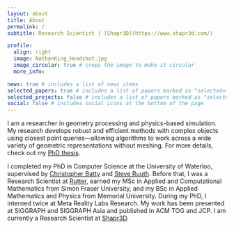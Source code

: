 ```yaml
---
layout: about
title: About
permalink: /
subtitle: Research Scientist | [Shapr3D](https://www.shapr3d.com/)

profile:
  align: right
  image: NathanKing_Headshot.jpg
  image_circular: true # crops the image to make it circular
  more_info: 

news: true # includes a list of news items
selected_papers: true # includes a list of papers marked as "selected={true}"
selected_projects: false # includes a list of papers marked as "selected_project={true}"
social: false # includes social icons at the bottom of the page
---
```


I am a researcher in geometry processing and physics-based simulation. My research develops robust and efficient methods with complex objects using closest point queries—allowing algorithms to work across a wide variety of geometric representations without meshing. For more details, check out my [PhD thesis](assets/pdf/PhD_Thesis.pdf).

I completed my PhD in Computer Science at the University of Waterloo, supervised by [Christopher Batty](https://cs.uwaterloo.ca/~c2batty/) and [Steve Ruuth](https://steveruuth.org/). Before that, I was a Research Scientist at [Rutter](https://rutter.ca/), earned my MSc in Applied and Computational Mathematics from Simon Fraser University, and my BSc in Applied Mathematics and Physics from Memorial University. During my PhD, I interned twice at Meta Reality Labs Research. My work has been presented at SIGGRAPH and SIGGRAPH Asia and published in ACM TOG and JCP. I am currently a Research Scientist at [Shapr3D](https://www.shapr3d.com/).
